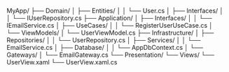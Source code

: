
MyApp/
├── Domain/
│   ├── Entities/
│   │   └── User.cs
│   ├── Interfaces/
│   │   └── IUserRepository.cs
├── Application/
│   ├── Interfaces/
│   │   └── IEmailService.cs
│   ├── UseCases/
│   │   └── RegisterUserUseCase.cs
│   └── ViewModels/
│       └── UserViewModel.cs
├── Infrastructure/
│   ├── Repositories/
│   │   └── UserRepository.cs
│   ├── Services/
│   │   └── EmailService.cs
│   ├── Database/
│   │   └── AppDbContext.cs
│   └── Gateways/
│       └── EmailGateway.cs
└── Presentation/
    └── Views/
        └── UserView.xaml
        └── UserView.xaml.cs